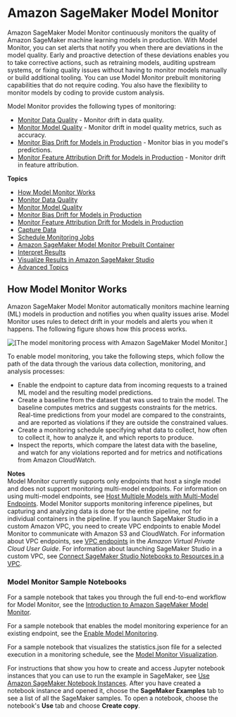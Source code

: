 # Amazon SageMaker Model Monitor<a name="model-monitor"></a>

Amazon SageMaker Model Monitor continuously monitors the quality of Amazon SageMaker machine learning models in production\. With Model Monitor, you can set alerts that notify you when there are deviations in the model quality\. Early and proactive detection of these deviations enables you to take corrective actions, such as retraining models, auditing upstream systems, or fixing quality issues without having to monitor models manually or build additional tooling\. You can use Model Monitor prebuilt monitoring capabilities that do not require coding\. You also have the flexibility to monitor models by coding to provide custom analysis\.

Model Monitor provides the following types of monitoring:
+ [Monitor Data Quality](model-monitor-data-quality.md) \- Monitor drift in data quality\.
+ [Monitor Model Quality](model-monitor-model-quality.md) \- Monitor drift in model quality metrics, such as accuracy\.
+ [Monitor Bias Drift for Models in Production](clarify-model-monitor-bias-drift.md) \- Monitor bias in you model's predictions\.
+ [Monitor Feature Attribution Drift for Models in Production](clarify-model-monitor-feature-attribution-drift.md) \- Monitor drift in feature attribution\.

**Topics**
+ [How Model Monitor Works](#model-monitor-how-it-works)
+ [Monitor Data Quality](model-monitor-data-quality.md)
+ [Monitor Model Quality](model-monitor-model-quality.md)
+ [Monitor Bias Drift for Models in Production](clarify-model-monitor-bias-drift.md)
+ [Monitor Feature Attribution Drift for Models in Production](clarify-model-monitor-feature-attribution-drift.md)
+ [Capture Data](model-monitor-data-capture.md)
+ [Schedule Monitoring Jobs](model-monitor-scheduling.md)
+ [Amazon SageMaker Model Monitor Prebuilt Container](model-monitor-pre-built-container.md)
+ [Interpret Results](model-monitor-interpreting-results.md)
+ [Visualize Results in Amazon SageMaker Studio](model-monitor-interpreting-visualize-results.md)
+ [Advanced Topics](model-monitor-advanced-topics.md)

## How Model Monitor Works<a name="model-monitor-how-it-works"></a>

Amazon SageMaker Model Monitor automatically monitors machine learning \(ML\) models in production and notifies you when quality issues arise\. Model Monitor uses rules to detect drift in your models and alerts you when it happens\. The following figure shows how this process works\.

![\[The model monitoring process with Amazon SageMaker Model Monitor.\]](http://docs.aws.amazon.com/sagemaker/latest/dg/images/model_monitor/mmv2-architecture.png)

To enable model monitoring, you take the following steps, which follow the path of the data through the various data collection, monitoring, and analysis processes:
+ Enable the endpoint to capture data from incoming requests to a trained ML model and the resulting model predictions\.
+ Create a baseline from the dataset that was used to train the model\. The baseline computes metrics and suggests constraints for the metrics\. Real\-time predictions from your model are compared to the constraints, and are reported as violations if they are outside the constrained values\.
+ Create a monitoring schedule specifying what data to collect, how often to collect it, how to analyze it, and which reports to produce\. 
+ Inspect the reports, which compare the latest data with the baseline, and watch for any violations reported and for metrics and notifications from Amazon CloudWatch\.

**Notes**  
Model Monitor currently supports only endpoints that host a single model and does not support monitoring multi\-model endpoints\. For information on using multi\-model endpoints, see [ Host Multiple Models with Multi\-Model Endpoints](multi-model-endpoints.md)\.
Model Monitor supports monitoring inference pipelines, but capturing and analyzing data is done for the entire pipeline, not for individual containers in the pipeline\.
If you launch SageMaker Studio in a custom Amazon VPC, you need to create VPC endpoints to enable Model Monitor to communicate with Amazon S3 and CloudWatch\. For information about VPC endpoints, see [VPC endpoints](https://docs.aws.amazon.com/vpc/latest/userguide/vpc-endpoints.html) in the *Amazon Virtual Private Cloud User Guide*\. For information about launching SageMaker Studio in a custom VPC, see [Connect SageMaker Studio Notebooks to Resources in a VPC](studio-notebooks-and-internet-access.md)\.

### Model Monitor Sample Notebooks<a name="model-monitor-sample-notebooks"></a>

For a sample notebook that takes you through the full end\-to\-end workflow for Model Monitor, see the [Introduction to Amazon SageMaker Model Monitor](https://sagemaker-examples.readthedocs.io/en/latest/sagemaker_model_monitor/introduction/SageMaker-ModelMonitoring.html)\. 

For a sample notebook that enables the model monitoring experience for an existing endpoint, see the [Enable Model Monitoring](https://sagemaker-examples.readthedocs.io/en/latest/sagemaker_model_monitor/enable_model_monitor/SageMaker-Enable-Model-Monitor.html)\. 

For a sample notebook that visualizes the statistics\.json file for a selected execution in a monitoring schedule, see the [Model Monitor Visualization](https://sagemaker-examples.readthedocs.io/en/latest/sagemaker_model_monitor/visualization/SageMaker-Model-Monitor-Visualize.html)\. 

For instructions that show you how to create and access Jupyter notebook instances that you can use to run the example in SageMaker, see [Use Amazon SageMaker Notebook Instances](nbi.md)\. After you have created a notebook instance and opened it, choose the **SageMaker Examples** tab to see a list of all the SageMaker samples\. To open a notebook, choose the notebook's **Use** tab and choose **Create copy**\.